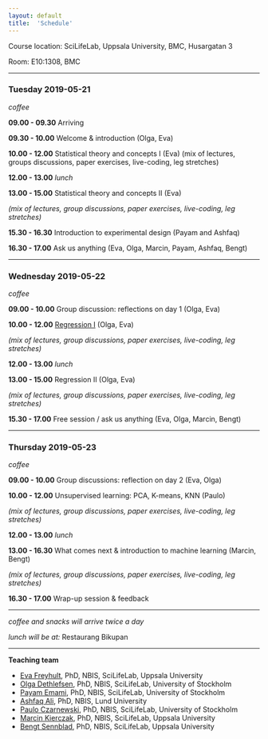 ```yaml
---
layout: default
title:  'Schedule'
---
```


Course location: SciLifeLab, Uppsala University, BMC, Husargatan 3

Room: E10:1308, BMC

----

### Tuesday 2019-05-21
*coffee*

**09.00 - 09.30** Arriving

**09.30 - 10.00** Welcome & introduction (Olga, Eva)

**10.00 - 12.00** Statistical theory and concepts I (Eva)
(mix of lectures, groups discussions, paper exercises, live-coding, leg stretches)

**12.00 - 13.00** *lunch*

**13.00 - 15.00** Statistical theory and concepts II (Eva)

  *(mix of lectures, group discussions, paper exercises, live-coding, leg stretches)*

**15.30 - 16.30** Introduction to experimental design (Payam and Ashfaq)

**16.30 - 17.00** Ask us anything (Eva, Olga, Marcin, Payam, Ashfaq, Bengt)

----

### Wednesday 2019-05-22
*coffee*

**09.00 - 10.00** Group discussion: reflections on day 1 (Olga, Eva)

**10.00 - 12.00** [Regression I](session-regression-I/session-regression-I.md) (Olga, Eva)

  *(mix of lectures, group discussions, paper exercises, live-coding, leg stretches)*

**12.00 - 13.00** *lunch*

**13.00 - 15.00** Regression II (Olga, Eva)

  *(mix of lectures, group discussions, paper exercises, live-coding, leg stretches)*

**15.30 - 17.00** Free session / ask us anything (Eva, Olga, Marcin, Bengt)

----

### Thursday 2019-05-23
*coffee*

**09.00 - 10.00** Group discussions: reflection on day 2 (Eva, Olga)

**10.00 - 12.00** Unsupervised learning: PCA, K-means, KNN (Paulo)

*(mix of lectures, group discussions, paper exercises, live-coding, leg stretches)*

**12.00 - 13.00** *lunch*

**13.00 - 16.30** What comes next & introduction to machine learning (Marcin, Bengt)

*(mix of lectures, group discussions, paper exercises, live-coding, leg stretches)*

**16.30 - 17.00** Wrap-up session & feedback

----


_coffee and snacks will arrive twice a day_

_lunch will be at:_ Restaurang Bikupan

____
**Teaching team**
- [Eva Freyhult][eva], PhD, NBIS, SciLifeLab, Uppsala University
- [Olga Dethlefsen][olga], PhD, NBIS, SciLifeLab, University of Stockholm
- [Payam Emami][payam], PhD, NBIS, SciLifeLab, University of Stockholm
- [Ashfaq Ali][ashfaq], PhD, NBIS, Lund University
- [Paulo Czarnewski][paulo], PhD, NBIS, SciLifeLab, University of Stockholm
- [Marcin Kierczak][marcin], PhD, NBIS, SciLifeLab, Uppsala University
- [Bengt Sennblad][bengt], PhD, NBIS, SciLifeLab, Uppsala University

[eva]: https://nbis.se/about/staff/eva-freyhult/
[olga]: https://nbis.se/about/staff/olga-dethlefsen/
[payam]: https://nbis.se/about/staff/payam-emami/
[ashfaq]: https://nbis.se/about/staff/ashfaq-ali/
[paulo]: https://nbis.se/about/staff/paulo-czarnewski/
[marcin]: https://nbis.se/about/staff/marcin-kierczak/
[bengt]: https://nbis.se/about/staff/bengt-sennblad/
